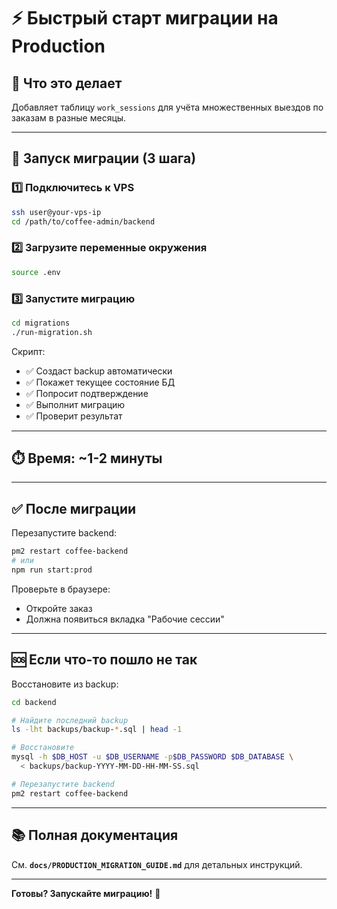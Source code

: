 # ⚡ Быстрый старт миграции на Production

## 🎯 Что это делает

Добавляет таблицу `work_sessions` для учёта множественных выездов по заказам в разные месяцы.

---

## 🚀 Запуск миграции (3 шага)

### 1️⃣ Подключитесь к VPS

```bash
ssh user@your-vps-ip
cd /path/to/coffee-admin/backend
```

### 2️⃣ Загрузите переменные окружения

```bash
source .env
```

### 3️⃣ Запустите миграцию

```bash
cd migrations
./run-migration.sh
```

Скрипт:
- ✅ Создаст backup автоматически
- ✅ Покажет текущее состояние БД
- ✅ Попросит подтверждение
- ✅ Выполнит миграцию
- ✅ Проверит результат

---

## ⏱️ Время: ~1-2 минуты

---

## ✅ После миграции

Перезапустите backend:

```bash
pm2 restart coffee-backend
# или
npm run start:prod
```

Проверьте в браузере:
- Откройте заказ
- Должна появиться вкладка "Рабочие сессии"

---

## 🆘 Если что-то пошло не так

Восстановите из backup:

```bash
cd backend

# Найдите последний backup
ls -lht backups/backup-*.sql | head -1

# Восстановите
mysql -h $DB_HOST -u $DB_USERNAME -p$DB_PASSWORD $DB_DATABASE \
  < backups/backup-YYYY-MM-DD-HH-MM-SS.sql

# Перезапустите backend
pm2 restart coffee-backend
```

---

## 📚 Полная документация

См. **`docs/PRODUCTION_MIGRATION_GUIDE.md`** для детальных инструкций.

---

**Готовы? Запускайте миграцию!** 🚀

